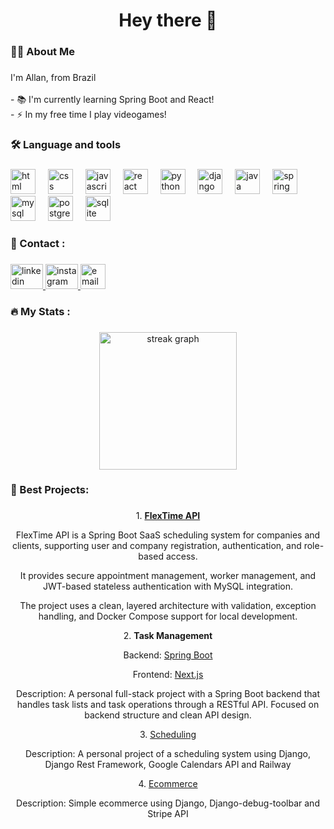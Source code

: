 <h1 align="center">Hey there 👋</h1>

###

<h3 align="left">👨‍💻 About Me</h3>

###

<p align="left">I'm Allan, from Brazil<br><br>- 📚 I'm currently learning Spring Boot and React!<br>- ⚡ In my free time I play videogames!</p>

###

<h3 align="left">🛠 Language and tools</h3>

###

<div align="left">
  <img src="https://cdn.jsdelivr.net/gh/devicons/devicon/icons/html5/html5-original.svg" height="40" alt="html logo" />
  <img width="12" />
  <img src="https://cdn.jsdelivr.net/gh/devicons/devicon/icons/css3/css3-original.svg" height="40" alt="css logo" />
  <img width="12" />
  <img src="https://cdn.jsdelivr.net/gh/devicons/devicon/icons/javascript/javascript-original.svg" height="40" alt="javascript logo" />
  <img width="12" />
  <img src="https://cdn.jsdelivr.net/gh/devicons/devicon/icons/react/react-original.svg" height="40" alt="react logo" />
  <img width="12" />
  <img src="https://cdn.jsdelivr.net/gh/devicons/devicon/icons/python/python-original.svg" height="40" alt="python logo" />
  <img width="12" />
  <img src="https://cdn.jsdelivr.net/gh/devicons/devicon/icons/django/django-plain.svg" height="40" alt="django logo" />
  <img width="12" />
  <img src="https://cdn.jsdelivr.net/gh/devicons/devicon/icons/java/java-original.svg" height="40" alt="java logo" />
  <img width="12" />
  <img src="https://cdn.jsdelivr.net/gh/devicons/devicon/icons/spring/spring-original.svg" height="40" alt="spring logo" />
  <img width="12" />
  <img src="https://cdn.jsdelivr.net/gh/devicons/devicon/icons/mysql/mysql-original.svg" height="40" alt="mysql logo" />
  <img width="12" />
  <img src="https://cdn.jsdelivr.net/gh/devicons/devicon/icons/postgresql/postgresql-original.svg" height="40" alt="postgresql logo" />
  <img width="12" />
  <img src="https://cdn.jsdelivr.net/gh/devicons/devicon/icons/sqlite/sqlite-original.svg" height="40" alt="sqlite logo" />
  <img width="12" />
</div>


###

<h3 align="left">💬 Contact :</h3>

###

<div align="left">
  <a href="https://www.linkedin.com/in/allan-matias-9a7042269/" target="_blank">
    <img src="https://raw.githubusercontent.com/maurodesouza/profile-readme-generator/master/src/assets/icons/social/linkedin/default.svg" width="52" height="40" alt="linkedin logo"  />
  </a>
  <a href="https://www.instagram.com/cmd.matiasz/" target="_blank">
    <img src="https://raw.githubusercontent.com/maurodesouza/profile-readme-generator/master/src/assets/icons/social/instagram/default.svg" width="52" height="40" alt="instagram logo"  />
  </a>
  <a href="mailto:allangiovannimatias@gmail.com" target="_blank">
    <img src="https://upload.wikimedia.org/wikipedia/commons/4/4e/Mail_%28iOS%29.svg" width="40" height="40" alt="email logo"  />
  </a>
</div>

###


<h3 align="left">🔥 My Stats :</h3>

###

<div align="center">
  <img src="https://streak-stats.demolab.com?user=Matiaszz&locale=en&mode=daily&theme=dark&hide_border=false&border_radius=5&order=3" height="220" alt="streak graph"  />
</div>

###

<h3 align="left">📓 Best Projects: </h3>

###

<div align="center">
  <p>1. <strong><a href='https://github.com/Matiaszz/flextime-api'>FlexTime API</a></strong></p>
    <p></p>
    <p>FlexTime API is a Spring Boot SaaS scheduling system for companies and clients, supporting user and company registration, authentication, and role-based access.</p>
    <p>It provides secure appointment management, worker management, and JWT-based stateless authentication with MySQL integration.</p>
    <p>The project uses a clean, layered architecture with validation, exception handling, and Docker Compose support for local development.</p>
    
  
  <p>2. <strong>Task Management</strong></p>
    <p>Backend: <a href='https://github.com/Matiaszz/BackendSpringTaskManagement'>Spring Boot</a></p>
    <p>Frontend: <a href='https://github.com/Matiaszz/FrontendTaskManagementSpring'>Next.js</a></p>
    <p>
    Description: A personal full-stack project with a Spring Boot backend that handles task lists and task operations through a RESTful API. Focused on backend structure and clean API design.
  </p>
  
  <p>3. <a href="https://github.com/Matiaszz/Appointment-Scheduling-System">Scheduling</a></p>
  <p>Description: A personal project of a scheduling system using Django, Django Rest Framework, Google Calendars API and Railway</p>
  
  
   <p>4. <a href="https://github.com/Matiaszz/Ecommerce-Django">Ecommerce</a></p>
  <p>Description: Simple ecommerce using Django, Django-debug-toolbar and Stripe API</p>

  
</div>
